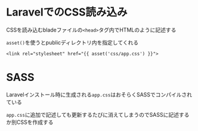 # LaravelでのCSS読み込み

CSSを読み込むbladeファイルの`<head>`タグ内でHTMLのように記述する

`asset()`を使うとpublicディレクトリ内を指定してくれる

```
<link rel="stylesheet" href="{{ asset('css/app.css') }}">
```

# SASS

Laravelインストール時に生成される`app.css`はおそらくSASSでコンパイルされている

`app.css`に追加で記述しても更新するたびに消えてしまうのでSASSに記述するか別CSSを作成する
